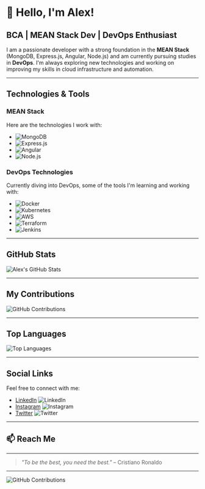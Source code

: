# 👋 Hello, I'm Alex!

## BCA | MEAN Stack Dev | DevOps Enthusiast

I am a passionate developer with a strong foundation in the **MEAN Stack** (MongoDB, Express.js, Angular, Node.js) and am currently pursuing studies in **DevOps**. I'm always exploring new technologies and working on improving my skills in cloud infrastructure and automation.

---

## Technologies & Tools

### **MEAN Stack**
Here are the technologies I work with:

- ![MongoDB](https://img.shields.io/badge/-MongoDB-47A248?style=flat&logo=mongodb&logoColor=white)
- ![Express.js](https://img.shields.io/badge/-Express.js-000000?style=flat&logo=express&logoColor=white)
- ![Angular](https://img.shields.io/badge/-Angular-DD0031?style=flat&logo=angular&logoColor=white)
- ![Node.js](https://img.shields.io/badge/-Node.js-339933?style=flat&logo=node.js&logoColor=white)

### **DevOps Technologies**
Currently diving into DevOps, some of the tools I'm learning and working with:

- ![Docker](https://img.shields.io/badge/-Docker-2496ED?style=flat&logo=docker&logoColor=white)
- ![Kubernetes](https://img.shields.io/badge/-Kubernetes-326CE5?style=flat&logo=kubernetes&logoColor=white)
- ![AWS](https://img.shields.io/badge/-AWS-232F3E?style=flat&logo=amazon-aws&logoColor=white)
- ![Terraform](https://img.shields.io/badge/-Terraform-7B42BC?style=flat&logo=terraform&logoColor=white)
- ![Jenkins](https://img.shields.io/badge/-Jenkins-D24939?style=flat&logo=jenkins&logoColor=white)

---

## GitHub Stats

![Alex's GitHub Stats](https://github-readme-stats.vercel.app/api?alexjjose=your-github-username&show_icons=true&hide_title=true&count_private=true&hide=prs&theme=radical)

---

## My Contributions

![GitHub Contributions](https://github-readme-streak-stats.herokuapp.com/?user=your-github-alexjjose&theme=radical)

---

## Top Languages

![Top Languages](https://github-readme-stats.vercel.app/api/top-langs/?username=alexjjose&layout=compact)

---

## Social Links

Feel free to connect with me:

- [LinkedIn](https://www.linkedin.com/in/your-linkedin-profile) ![LinkedIn](https://img.shields.io/badge/-LinkedIn-0A66C2?style=flat&logo=linkedin&logoColor=white)
- [Instagram](https://www.instagram.com/your-instagram-profile) ![Instagram](https://img.shields.io/badge/-Instagram-E4405F?style=flat&logo=instagram&logoColor=white)
- [Twitter](https://twitter.com/your-twitter-profile) ![Twitter](https://img.shields.io/badge/-Twitter-1DA1F2?style=flat&logo=twitter&logoColor=white)

---

## 📫 Reach Me

---

> *"To be the best, you need the best."* – Cristiano Ronaldo


---

<!-- Optional: Add your GitHub contributions graph here -->
![GitHub Contributions](https://activity-graph.herokuapp.com/graph?username=your-github-username&theme=github)
